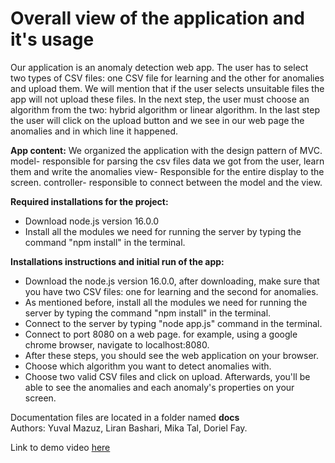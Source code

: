 # Overall view of the application and it's usage
Our application is an anomaly detection web app.
The user has to select two types of CSV files: one CSV file for learning and the other for anomalies and upload them.
We will mention that if the user selects unsuitable files the app will not upload these files.
In the next step, the user must choose an algorithm from the two: hybrid algorithm or linear algorithm.
In the last step the user will click on the upload button and we see in our web page the anomalies and in which line it happened.

**App content:**
We organized the application with the design pattern of MVC.
model- responsible for parsing the csv files data we got from the user, learn them and write the anomalies
view- Responsible for the entire display to the screen.
controller- responsible to connect between the model and the view. 


**Required installations for the project:**

* Download node.js version 16.0.0
* Install all the modules we need for running the server by typing the command "npm install" in the terminal.


**Installations instructions and initial run of the app:**

* Download the node.js version 16.0.0, after downloading, make sure that you have two CSV files: one  for learning and the second for anomalies.
* As mentioned before, install all the modules we need for running the server by typing the command "npm install" in the terminal.
* Connect to the server by typing "node app.js" command in the terminal.
* Connect to port 8080 on a web page. for example, using a google chrome browser, navigate to localhost:8080.
* After these steps, you should see the web application on your browser.
* Choose which algorithm you want to detect anomalies with.
* Choose two valid CSV files and click on upload. Afterwards, you'll be able to see the anomalies and each anomaly's properties on your screen.


Documentation files are located in a folder named **docs**<br>
Authors: Yuval Mazuz, Liran Bashari, Mika Tal, Doriel Fay.


Link to demo video [here](https://www.youtube.com/watch?v=T5MBmB8MVuo)


